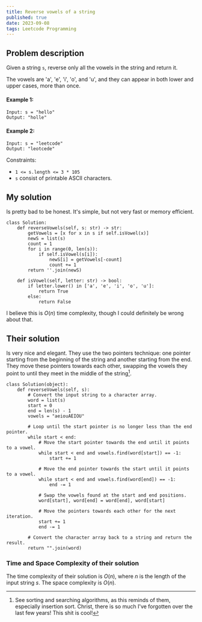 ```yaml
---
title: Reverse vowels of a string
published: true
date: 2023-09-08
tags: Leetcode Programming
---
```


## Problem description
Given a string ```s```, reverse only all the vowels in the string and return it.

The vowels are 'a', 'e', 'i', 'o', and 'u', and they can appear in both lower and upper cases, more than once.

#### Example 1:
```
Input: s = "hello"
Output: "holle"
```
#### Example 2:
```
Input: s = "leetcode"
Output: "leotcede"
```

Constraints:
- ```1 <= s.length <= 3 * 105```
- ```s``` consist of printable ASCII characters.

## My solution
Is pretty bad to be honest. It's simple, but not very fast or memory efficient.

```
class Solution:
    def reverseVowels(self, s: str) -> str:
        getVowels = [x for x in s if self.isVowel(x)]
        newS = list(s)
        count = 1
        for i in range(0, len(s)):
            if self.isVowel(s[i]):
                newS[i] = getVowels[-count]
                count += 1
        return ''.join(newS)

    def isVowel(self, letter: str) -> bool:
        if letter.lower() in ['a', 'e', 'i', 'o', 'u']:
            return True
        else:
            return False
```

I believe this is $O(n)$ time complexity, though I could definitely be wrong about that.

## Their solution
Is very nice and elegant. They use the two pointers technique: one pointer starting from the beginning of the string and another starting from the end. They move these pointers towards each other,
swapping the vowels they point to until they meet in the middle of the string[^1].

```
class Solution(object):
    def reverseVowels(self, s):
        # Convert the input string to a character array.
        word = list(s)
        start = 0
        end = len(s) - 1
        vowels = "aeiouAEIOU"

        # Loop until the start pointer is no longer less than the end pointer.
        while start < end:
            # Move the start pointer towards the end until it points to a vowel.
            while start < end and vowels.find(word[start]) == -1:
                start += 1

            # Move the end pointer towards the start until it points to a vowel.
            while start < end and vowels.find(word[end]) == -1:
                end -= 1

            # Swap the vowels found at the start and end positions.
            word[start], word[end] = word[end], word[start]

            # Move the pointers towards each other for the next iteration.
            start += 1
            end -= 1

        # Convert the character array back to a string and return the result.
        return "".join(word)
```

### Time and Space Complexity of their solution
The time complexity of their solution is $O(n)$, where $n$ is the length of the input string $s$. The space complexity is $O(n)$.

[^1]: See sorting and searching algorithms, as this reminds of them, especially insertion sort. Christ, there is so much I've forgotten over the last few years! This shit is cool!

